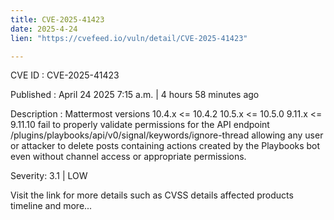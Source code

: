 ```yaml
---
title: CVE-2025-41423
date: 2025-4-24
lien: "https://cvefeed.io/vuln/detail/CVE-2025-41423"

---
```


CVE ID : CVE-2025-41423

Published :  April 24
2025
7:15 a.m. | 4 hours
58 minutes ago

Description : Mattermost versions 10.4.x <= 10.4.2
10.5.x <= 10.5.0
9.11.x <= 9.11.10 fail to properly validate permissions for the API endpoint /plugins/playbooks/api/v0/signal/keywords/ignore-thread
allowing any user or attacker to delete posts containing actions created by the Playbooks bot
even without channel access or appropriate permissions.

Severity: 3.1 | LOW

Visit the link for more details
such as CVSS details
affected products
timeline
and more...
